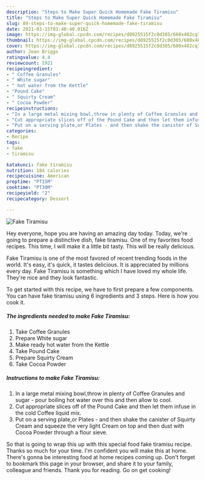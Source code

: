 ```yaml
---
description: "Steps to Make Super Quick Homemade Fake Tiramisu"
title: "Steps to Make Super Quick Homemade Fake Tiramisu"
slug: 89-steps-to-make-super-quick-homemade-fake-tiramisu
date: 2021-03-15T03:40:40.016Z
image: https://img-global.cpcdn.com/recipes/d8925515f2c0d305/680x482cq70/fake-tiramisu-recipe-main-photo.jpg
thumbnail: https://img-global.cpcdn.com/recipes/d8925515f2c0d305/680x482cq70/fake-tiramisu-recipe-main-photo.jpg
cover: https://img-global.cpcdn.com/recipes/d8925515f2c0d305/680x482cq70/fake-tiramisu-recipe-main-photo.jpg
author: Jean Briggs
ratingvalue: 4.4
reviewcount: 1921
recipeingredient:
- " Coffee Granules"
- " White sugar"
- " hot water from the Kettle"
- "Pound Cake"
- " Squirty Cream"
- " Cocoa Powder"
recipeinstructions:
- "In a large metal mixing bowl,throw in plenty of Coffee Granules and sugar - pour boiling hot water over this and then allow to cool."
- "Cut appropriate slices off of the Pound Cake and then let them infuse in the cold Coffee liquid mix."
- "Put on a serving plate,or Plates - and then shake the canister of Squirty Cream and squeeze the very light Cream on top and then dust with Cocoa Powder through a flour sieve."
categories:
- Recipe
tags:
- fake
- tiramisu

katakunci: fake tiramisu 
nutrition: 184 calories
recipecuisine: American
preptime: "PT15M"
cooktime: "PT30M"
recipeyield: "2"
recipecategory: Dessert

---
```



![Fake Tiramisu](https://img-global.cpcdn.com/recipes/d8925515f2c0d305/680x482cq70/fake-tiramisu-recipe-main-photo.jpg)

Hey everyone, hope you are having an amazing day today. Today, we're going to prepare a distinctive dish, fake tiramisu. One of my favorites food recipes. This time, I will make it a little bit tasty. This will be really delicious.

Fake Tiramisu is one of the most favored of recent trending foods in the world. It's easy, it's quick, it tastes delicious. It is appreciated by millions every day. Fake Tiramisu is something which I have loved my whole life. They're nice and they look fantastic.




To get started with this recipe, we have to first prepare a few components. You can have fake tiramisu using 6 ingredients and 3 steps. Here is how you cook it.

<!--inarticleads1-->

##### The ingredients needed to make Fake Tiramisu:

1. Take  Coffee Granules
1. Prepare  White sugar
1. Make ready  hot water from the Kettle
1. Take Pound Cake
1. Prepare  Squirty Cream
1. Take  Cocoa Powder




<!--inarticleads2-->

##### Instructions to make Fake Tiramisu:

1. In a large metal mixing bowl,throw in plenty of Coffee Granules and sugar - pour boiling hot water over this and then allow to cool.
1. Cut appropriate slices off of the Pound Cake and then let them infuse in the cold Coffee liquid mix.
1. Put on a serving plate,or Plates - and then shake the canister of Squirty Cream and squeeze the very light Cream on top and then dust with Cocoa Powder through a flour sieve.




So that is going to wrap this up with this special food fake tiramisu recipe. Thanks so much for your time. I'm confident you will make this at home. There's gonna be interesting food at home recipes coming up. Don't forget to bookmark this page in your browser, and share it to your family, colleague and friends. Thank you for reading. Go on get cooking!
